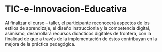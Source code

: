 # TIC-e-Innovacion-Educativa
Al finalizar el curso – taller, el participante reconocerá aspectos de los estilos de aprendizaje, el diseño instruccionla y la competencia digital, asimismo, desarrollará recursos didácticos digitales de frontera, con la finalidad de que a través de la implementación de éstos contribuyan en la mejora de la práctica pedagógica. 

